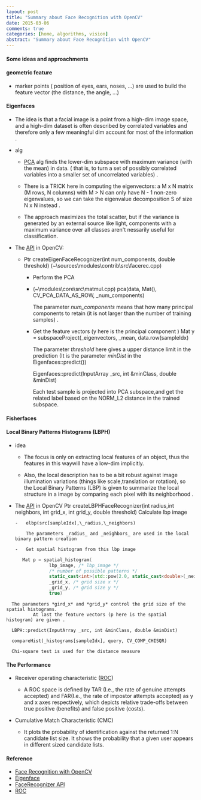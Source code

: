 ```yaml
---
layout: post
title: "Summary about Face Recognition with OpenCV"
date: 2015-03-06
comments: true
categories: [home, algorithms, vision]
abstract: "Summary about Face Recognition with OpenCV"
---
```


#### Some ideas and approachments

#### geometric feature

-   marker points ( position of eyes, ears, noses, ...) are used to build the feature vector (the distance, the angle, ...)

#### Eigenfaces

-   The idea is that a facial image is a point from a high-dim image space, and a high-dim dataset is often described by correlated variables and therefore only a few meaningful dim account for most of the information .

-   alg

    -   [PCA](http://en.wikipedia.org/wiki/Eigenface/) alg finds the lower-dim subspace with maximum variance (with the mean) in data. ( that is, to turn a set of possibly correlated variables into a smaller set of uncorrelated variables) .

    -   There is a TRICK here in computing the eigenvectors: a M x N matrix (M rows, N columns) with M > N can only have N - 1 non-zero eigenvalues, so we can take the eigenvalue decomposition S of size N x N instead .

    -   The approach maximizes the total scatter, but if the variance is generated by an external source like light, components with a maximum variance over all classes aren't nessarily useful for classification.

-   The [API](http://docs.opencv.org/trunk/modules/contrib/doc/facerec/facerec_api.html) in OpenCV:

    -   Ptr<FaceRecognizer> createEigenFaceRecognizer(int num_components, double threshold)
        (~\sources\modules\contrib\src\facerec.cpp)

        -   Perform the PCA
        -   (~\modules\core\src\matmul.cpp)
            pca(data, Mat(), CV_PCA_DATA_AS_ROW, \_num_components)

            The parameter _num_components_ means that how many principal components to retain (it is not larger than the number of training samples) .

        -   Get the feature vectors (y here is the principal component )
            Mat y = subspaceProject(\_eigenvectors, \_mean, data.row(sampleIdx)

            The parameter _threshold_ here gives a upper distance limit in the prediction (It is the parameter _minDist_ in the Eigenfaces::predict())

            Eigenfaces::predict(InputArray \_src, int &minClass, double &minDist)

            Each test sample is projected into PCA subspace,and get the related label based on the NORM_L2 distance in the trained subspace.

#### Fisherfaces

#### Local Binary Patterns Histograms (LBPH)

-   idea

    -   The focus is only on extracting local features of an object, thus the features in this waywill have a low-dim implicitly.

    -   Also, the local description has to be a bit robust against image illumination variations (things like scale,translation or rotation), so the Local Binary Patterns (LBP) is given to summarize the local structure in a image by comparing each pixel with its neighborhood .

-   The [API](http://docs.opencv.org/trunk/modules/contrib/doc/facerec/facerec_api.html) in OpenCV Ptr<FaceRecognizer> createLBPHFaceRecognizer(int radius,int neighbors, int grid_x, int grid_y, double threshold) Calculate lbp image

        -   elbp(src[sampleIdx],\_radius,\_neighbors)

            The parameters _radius_ and _neighbors_ are used in the local binary pattern creation

        -   Get spatial histogram from this lbp image

```c++
      Mat p = spatial_histogram(
                lbp_image, /* lbp_image */
                /* number of possible patterns */
                static_cast<int>(std::pow(2.0, static_cast<double>(_neighbors))),
                _grid_x, /* grid size x */
                _grid_y, /* grid size y */
                true)
```

      The parameters *gird_x* and *grid_y* control the grid size of the spatial histograms.
              At last the feature vectors (p here is the spatial histogram) are given .

      LBPH::predict(InputArray _src, int &minClass, double &minDist)

      compareHist(_histograms[sampleIdx], query, CV_COMP_CHISQR)

      Chi-square test is used for the distance measure

#### The Performance

-   Receiver operating characteristic ([ROC](http://en.wikipedia.org/wiki/Receiver_operating_characteristic))

    -   A ROC space is defined by TAR (I.e., the rate of genuine attempts accepted) and FAR(I.e., the rate of impostor attempts accepted) as y and x axes respectively, which depicts relative trade-offs between true positive (benefits) and false positive (costs).

-   Cumulative Match Characteristic (CMC)
    -   It plots the probability of identification against the returned 1:N candidate list size. It shows the probability that a given user appears in different sized candidate lists.

#### Reference

-   [Face Recognition with OpenCV](http://docs.opencv.org/2.4/modules/contrib/doc/facerec/facerec_tutorial.html)
-   [Eigenface](http://en.wikipedia.org/wiki/Eigenface/)
-   [FaceRecognizer API](http://docs.opencv.org/trunk/modules/contrib/doc/facerec/facerec_api.html)
-   [ROC](http://en.wikipedia.org/wiki/Receiver_operating_characteristic)
